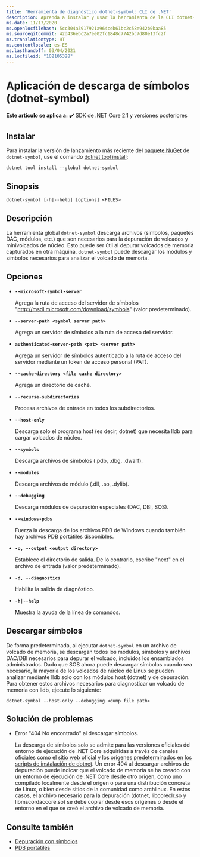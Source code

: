 ```yaml
---
title: 'Herramienta de diagnóstico dotnet-symbol: CLI de .NET'
description: Aprenda a instalar y usar la herramienta de la CLI dotnet-symbol para descargar los archivos necesarios para depurar minivolcados y volcados de memoria de .NET.
ms.date: 11/17/2020
ms.openlocfilehash: 5cc304a3917921a964ceb61bc2c58e942b0baa85
ms.sourcegitcommit: 42d436ebc2a7ee02fc1848c7742bc7d80e13fc2f
ms.translationtype: HT
ms.contentlocale: es-ES
ms.lasthandoff: 03/04/2021
ms.locfileid: "102105328"
---
```

# <a name="symbol-downloader-dotnet-symbol"></a>Aplicación de descarga de símbolos (dotnet-symbol)

**Este artículo se aplica a:** ✔️ SDK de .NET Core 2.1 y versiones posteriores

## <a name="install"></a>Instalar

Para instalar la versión de lanzamiento más reciente del [paquete NuGet](https://www.nuget.org/packages/dotnet-symbol) de `dotnet-symbol`, use el comando [dotnet tool install](../tools/dotnet-tool-install.md):

```dotnetcli
dotnet tool install --global dotnet-symbol
```

## <a name="synopsis"></a>Sinopsis

```console
dotnet-symbol [-h|--help] [options] <FILES>
```

## <a name="description"></a>Descripción

La herramienta global `dotnet-symbol` descarga archivos (símbolos, paquetes DAC, módulos, etc.) que son necesarios para la depuración de volcados y minivolcados de núcleo. Esto puede ser útil al depurar volcados de memoria capturados en otra máquina. `dotnet-symbol` puede descargar los módulos y símbolos necesarios para analizar el volcado de memoria.

## <a name="options"></a>Opciones

- **`--microsoft-symbol-server`**

  Agrega la ruta de acceso del servidor de símbolos "http://msdl.microsoft.com/download/symbols" (valor predeterminado).

- **`--server-path <symbol server path>`**

  Agrega un servidor de símbolos a la ruta de acceso del servidor.

- **`authenticated-server-path <pat> <server path>`**

  Agrega un servidor de símbolos autenticado a la ruta de acceso del servidor mediante un token de acceso personal (PAT).

- **`--cache-directory <file cache directory>`**

  Agrega un directorio de caché.

- **`--recurse-subdirectories`**

  Procesa archivos de entrada en todos los subdirectorios.

- **`--host-only`**

  Descarga solo el programa host (es decir, dotnet) que necesita lldb para cargar volcados de núcleo.

- **`--symbols`**

  Descarga archivos de símbolos (.pdb, .dbg, .dwarf).

- **`--modules`**

  Descarga archivos de módulo (.dll, .so, .dylib).

- **`--debugging`**

  Descarga módulos de depuración especiales (DAC, DBI, SOS).

- **`--windows-pdbs`**

  Fuerza la descarga de los archivos PDB de Windows cuando también hay archivos PDB portátiles disponibles.

- **`-o, --output <output directory>`**

  Establece el directorio de salida. De lo contrario, escribe "next" en el archivo de entrada (valor predeterminado).

- **`-d, --diagnostics`**

  Habilita la salida de diagnóstico.

- **`-h|--help`**

  Muestra la ayuda de la línea de comandos.

## <a name="download-symbols"></a>Descargar símbolos

De forma predeterminada, al ejecutar `dotnet-symbol` en un archivo de volcado de memoria, se descargan todos los módulos, símbolos y archivos DAC/DBI necesarios para depurar el volcado, incluidos los ensamblados administrados. Dado que SOS ahora puede descargar símbolos cuando sea necesario, la mayoría de los volcados de núcleo de Linux se pueden analizar mediante lldb solo con los módulos host (dotnet) y de depuración. Para obtener estos archivos necesarios para diagnosticar un volcado de memoria con lldb, ejecute lo siguiente:

```console
dotnet-symbol --host-only --debugging <dump file path>
```

## <a name="troubleshoot"></a>Solución de problemas

- Error "404 No encontrado" al descargar símbolos.

   La descarga de símbolos solo se admite para las versiones oficiales del entorno de ejecución de .NET Core adquiridas a través de canales oficiales como el [sitio web oficial](https://dotnet.microsoft.com/download/dotnet) y los [orígenes predeterminados en los scripts de instalación de dotnet](../tools/dotnet-install-script.md). Un error 404 al descargar archivos de depuración puede indicar que el volcado de memoria se ha creado con un entorno de ejecución de .NET Core desde otro origen, como uno compilado localmente desde el origen o para una distribución concreta de Linux, o bien desde sitios de la comunidad como archlinux. En estos casos, el archivo necesario para la depuración (dotnet, libcoreclr.so y libmscordaccore.so) se debe copiar desde esos orígenes o desde el entorno en el que se creó el archivo de volcado de memoria.

## <a name="see-also"></a>Consulte también

* [Depuración con símbolos](/windows/win32/dxtecharts/debugging-with-symbols)
* [PDB portátiles](https://github.com/dotnet/core/blob/master/Documentation/diagnostics/portable_pdb.md)
